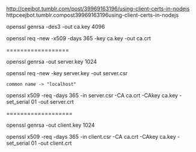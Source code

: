 
http://ceejbot.tumblr.com/post/39969163196/using-client-certs-in-nodejs
httpceejbot.tumblr.compost39969163196using-client-certs-in-nodejs

openssl genrsa -des3 -out ca.key 4096

openssl req -new -x509 -days 365 -key ca.key -out ca.crt

==================

openssl genrsa -out server.key 1024

openssl req -new -key server.key -out server.csr

	common name -> "localhost"
	
openssl x509 -req -days 365 -in server.csr -CA ca.crt -CAkey ca.key -set_serial 01 -out server.crt


===================


openssl genrsa -out client.key 1024

openssl x509 -req -days 365 -in client.csr -CA ca.crt -CAkey ca.key -set_serial 01 -out client.crt